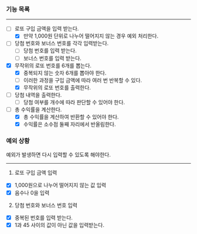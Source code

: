 ### 기능 목록

-------------------------
- [ ] 로또 구입 금액을 입력 받는다.
  - [x] 만약 1,000원 단위로 나누어 떨어지지 않는 경우 예외 처리한다. 
- [ ] 당첨 번호와 보너스 번호를 각각 입력받는다.
  - [ ] 당첨 번호를 입력 받는다.
  - [ ] 보너스 번호를 입력 받는다.
- [x] 무작위의 로또 번호를 6개를 뽑는다.
  - [x] 중복되지 않는 숫자 6개를 뽑아야 한다.
  - [ ] 이러한 과정을 구입 금액에 따라 여러 번 반복할 수 있다.
  - [x] 무작위의 로또 번호를 출력한다.
- [ ] 당첨 내역을 출력한다.
  - [ ] 당첨 여부를 개수에 따라 판단할 수 있어야 한다.
- [ ] 총 수익률을 계산한다.
  - [x] 총 수익률을 계산하여 반환할 수 있어야 한다.
  - [x] 수익률은 소수점 둘째 자리에서 반올림한다.

### 예외 상황
예외가 발생하면 다시 입력할 수 있도록 해야한다.

-------------------------
1. 로또 구입 금액 입력
- [x] 1,000원으로 나누어 떨어지지 않는 값 입력
- [x] 음수나 0을 입력
2. 당첨 번호와 보너스 번호 입력
- [x] 중복된 번호를 입력 받는다.
- [x] 1과 45 사이의 값이 아닌 값을 입력받는다.